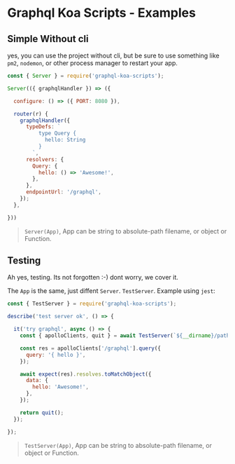 # Graphql Koa Scripts - Examples

## Simple Without cli

yes, you can use the project without cli,
but be sure to use something like `pm2`, `nodemon`, or other process manager
to restart your app.

```javascript
const { Server } = require('graphql-koa-scripts');

Server(({ graphqlHandler }) => ({

  configure: () => ({ PORT: 8080 }),

  router(r) {
    graphqlHandler({
      typeDefs: `
          type Query {
            hello: String
          }
        `,
      resolvers: {
        Query: {
          hello: () => 'Awesome!',
        },
      },
      endpointUrl: '/graphql',
    });
  },

}))

```

> `Server(App)`, App can be string to absolute-path filename, or object or Function.


## Testing

Ah yes, testing. Its not forgotten :-) dont worry, we cover it.

The `App` is the same, just diffent `Server`. `TestServer`. Example using `jest`:

```javascript
const { TestServer } = require('graphql-koa-scripts');

describe('test server ok', () => {

  it('try graphql', async () => {
    const { apolloClients, quit } = await TestServer(`${__dirname}/path-to-your-app.js`);

    const res = apolloClients['/graphql'].query({
      query: '{ hello }',
    });

    await expect(res).resolves.toMatchObject({
      data: {
        hello: 'Awesome!',
      },
    });

    return quit();
  });

});

```

> `TestServer(App)`, App can be string to absolute-path filename, or object or Function.
